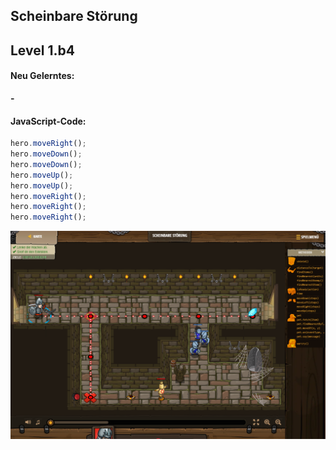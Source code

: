 ## **Scheinbare Störung**
## Level 1.b4

#### Neu Gelerntes:
<b>-</b>

[comment]: <> (Was wurde gelernt und wie funktioniert die Technik?)

#### JavaScript-Code:
```js
hero.moveRight();
hero.moveDown();
hero.moveDown();
hero.moveUp();
hero.moveUp();
hero.moveRight();
hero.moveRight();
hero.moveRight();
```
![image](lvl1_b4.png)